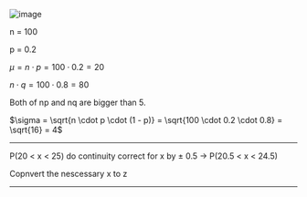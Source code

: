 ![image](https://github.com/user-attachments/assets/feac2131-4594-4883-afd6-32febaa9049a)

n = 100

p = 0.2 

$\mu = n \cdot p = 100 \cdot 0.2 = 20$

$n \cdot q = 100 \cdot 0.8 = 80$

Both of np and nq are bigger than 5.

$\sigma = \sqrt{n \cdot p \cdot (1 - p)} = \sqrt{100 \cdot 0.2 \cdot 0.8} = \sqrt{16} = 4$

- - -
P(20 < x < 25) do continuity correct for x by ± 0.5 → P(20.5 < x < 24.5)

Copnvert the nescessary x to z

- - -


